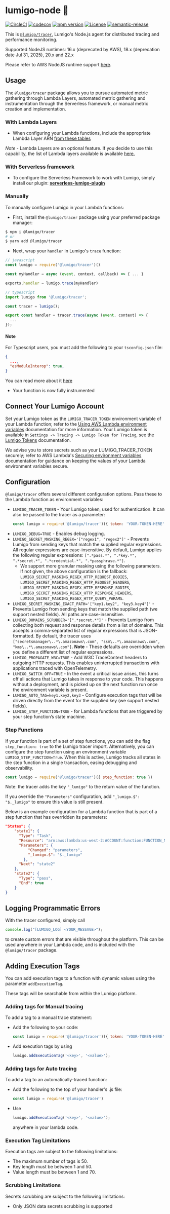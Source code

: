# lumigo-node :stars:

[![CircleCI](https://dl.circleci.com/status-badge/img/gh/lumigo-io/lumigo-node/tree/master.svg?style=svg)](https://dl.circleci.com/status-badge/redirect/gh/lumigo-io/lumigo-node/tree/master)
[![codecov](https://codecov.io/gh/lumigo-io/lumigo-node/branch/master/graph/badge.svg?token=mUkKlI8ifC)](https://codecov.io/gh/lumigo-io/lumigo-node)
[![npm version](https://badge.fury.io/js/%40lumigo%2Ftracer.svg)](https://badge.fury.io/js/%40lumigo%2Ftracer)
[![License](https://img.shields.io/badge/License-Apache%202.0-blue.svg)](https://opensource.org/licenses/Apache-2.0)
[![semantic-release](https://img.shields.io/badge/%20%20%F0%9F%93%A6%F0%9F%9A%80-semantic--release-e10079.svg)](https://github.com/semantic-release/semantic-release)

This is [`@lumigo/tracer`](https://), Lumigo's Node.js agent for distributed tracing and performance monitoring.

Supported NodeJS runtimes: 16.x (deprecated by AWS), 18.x (deprecation date Jul 31, 2025), 20.x and 22.x

Please refer to AWS NodeJS runtime support [here](https://docs.aws.amazon.com/lambda/latest/dg/lambda-runtimes.html).
## Usage

The `@lumigo/tracer` package allows you to pursue automated metric gathering through Lambda Layers, automated metric gathering and instrumentation through the Serverless framework, or manual metric creation and implementation.

### With Lambda Layers

* When configuring your Lambda functions, include the appropriate Lambda Layer ARN [from these tables](https://github.com/lumigo-io/lumigo-node/blob/master/layers)

*Note* - Lambda Layers are an optional feature. If you decide to use this capability, the list of Lambda layers available is available [here.](https://github.com/lumigo-io/lumigo-node/blob/master/layers)

### With Serverless framework

* To configure the Serverless Framework to work with Lumigo, simply install our plugin: [**serverless-lumigo-plugin**](https://github.com/lumigo-io/serverless-lumigo-plugin/blob/master/README.md)

### Manually

To manually configure Lumigo in your Lambda functions:

* First, install the `@lumigo/tracer` package using your preferred package manager:

```bash
$ npm i @lumigo/tracer
# or
$ yarn add @lumigo/tracer
```

* Next, wrap your `handler` in Lumigo's `trace` function:

```javascript
// javascript
const lumigo = require('@lumigo/tracer')()

const myHandler = async (event, context, callback) => { ... }

exports.handler = lumigo.trace(myHandler)
```

```typescript
// typescript
import lumigo from '@lumigo/tracer';

const tracer = lumigo();

export const handler = tracer.trace(async (event, context) => {
  ...
});
```

#### Note

For Typescript users, you must add the following to your `tsconfig.json` file:

```json
{
  ...,
  "esModuleInterop": true,
}
```

You can read more about it [here](https://www.typescriptlang.org/tsconfig#esModuleInterop)

* Your function is now fully instrumented

## Connect Your Lumigo Account
Set your Lumigo token as the `LUMIGO_TRACER_TOKEN` environment variable of your Lambda function; refer to the [Using AWS Lambda environment variables](https://docs.aws.amazon.com/lambda/latest/dg/configuration-envvars.html) documentation for more information. Your Lumigo token is available in `Settings -> Tracing -> Lumigo Token for Tracing`, see the [Lumigo Tokens](https://docs.lumigo.io/docs/lumigo-tokens) documentation.

We advise you to store secrets such as your LUMIGO_TRACER_TOKEN securely; refer to AWS Lambda's [Securing environment variables](https://docs.aws.amazon.com/lambda/latest/dg/configuration-envvars.html#configuration-envvars-encryption) documentation for guidance on keeping the values of your Lambda environment variables secure.
## Configuration

`@lumigo/tracer` offers several different configuration options. Pass these to the Lambda function as environment variables:

* `LUMIGO_TRACER_TOKEN` - Your Lumigo token, used for authentication. 
  It can also be passed to the tracer as a parameter:
  ```javascript
  const lumigo = require('@lumigo/tracer')({ token: 'YOUR-TOKEN-HERE' });
  ```
* `LUMIGO_DEBUG=TRUE` - Enables debug logging.
* `LUMIGO_SECRET_MASKING_REGEX='["regex1", "regex2"]'` - Prevents Lumigo from sending keys that match the supplied regular expressions. All regular expressions are case-insensitive. By default, Lumigo applies the following regular expressions: `[".*pass.*", ".*key.*", ".*secret.*", ".*credential.*", ".*passphrase.*"]`.
  * We support more granular masking using the following parameters. If not given, the above configuration is the fallback: `LUMIGO_SECRET_MASKING_REGEX_HTTP_REQUEST_BODIES`, `LUMIGO_SECRET_MASKING_REGEX_HTTP_REQUEST_HEADERS`, `LUMIGO_SECRET_MASKING_REGEX_HTTP_RESPONSE_BODIES`, `LUMIGO_SECRET_MASKING_REGEX_HTTP_RESPONSE_HEADERS`, `LUMIGO_SECRET_MASKING_REGEX_HTTP_QUERY_PARAMS`.
* `LUMIGO_SECRET_MASKING_EXACT_PATH='["key1.key2", "key3.key4"]'` - Prevents Lumigo from sending keys that match the supplied path (we support nested fields). All paths are case-insensitive.
* `LUMIGO_DOMAINS_SCRUBBER='[".*secret.*"]'` - Prevents Lumigo from collecting both request and response details from a list of domains. This accepts a comma-separated list of regular expressions that is JSON-formatted. By default, the tracer uses `["secretsmanager\..*\.amazonaws\.com", "ssm\..*\.amazonaws\.com", "kms\..*\.amazonaws\.com"]`. **Note** - These defaults are overridden when you define a different list of regular expressions.
* `LUMIGO_PROPAGATE_W3C=TRUE` - Add W3C TraceContext headers to outgoing HTTP requests. This enables uninterrupted transactions with applications traced with OpenTelemetry.
* `LUMIGO_SWITCH_OFF=TRUE` - In the event a critical issue arises, this turns off all actions that Lumigo takes in response to your code. This happens without a deployment, and is picked up on the next function run once the environment variable is present.
* `LUMIGO_AUTO_TAG=key1.key2,key3` - Configure execution tags that will be driven directly from the event for the supplied key (we support nested fields).
* `LUMIGO_STEP_FUNCTION=TRUE` - for Lambda functions that are triggered by your step function’s state machine.

### Step Functions

If your function is part of a set of step functions, you can add the flag `step_function: true` to the Lumigo tracer import. Alternatively, you can configure the step function using an environment variable `LUMIGO_STEP_FUNCTION=True`. When this is active, Lumigo tracks all states in the step function in a single transaction, easing debugging and observability.

```javascript
const lumigo = require('@lumigo/tracer')({ step_function: true })
```

Note: the tracer adds the key `"_lumigo"` to the return value of the function.

If you override the `"Parameters"` configuration, add `"_lumigo.$": "$._lumigo"` to ensure this value is still present.

Below is an example configuration for a Lambda function that is part of a step function that has overridden its parameters:

```json
"States": {
    "state1": {
      "Type": "Task",
      "Resource": "arn:aws:lambda:us-west-2:ACCOUNT:function:FUNCTION_NAME",
      "Parameters": {
          "Changed": "parameters",
          "_lumigo.$": "$._lumigo"
        },
      "Next": "state2"
    },
    "state2": {
      "Type": "pass",
      "End": true
    }
}
```

## Logging Programmatic Errors

With the tracer configured, simply call

```javascript
console.log("[LUMIGO_LOG] <YOUR_MESSAGE>");
```

to create custom errors that are visible throughout the platform. This can be used anywhere in your Lambda code, and is included with the `@lumigo/tracer` package.

## Adding Execution Tags

You can add execution tags to a function with dynamic values using the parameter `addExecutionTag`.

These tags will be searchable from within the Lumigo platform.

### Adding tags for Manual tracing

To add a tag to a manual trace statement:

* Add the following to your code:

  ```javascript
  const lumigo = require('@lumigo/tracer')({ token: 'YOUR-TOKEN-HERE' })
  ```

* Add execution tags by using

  ```javascript
  lumigo.addExecutionTag('<key>', '<value>');
  ```

### Adding tags for Auto tracing

To add a tag to an automatically-traced function:

* Add the following to the top of your handler's .js file:

  ```javascript
  const lumigo = require('@lumigo/tracer')
  ```

* Use

  ```javascript
  lumigo.addExecutionTag('<key>', '<value>');
  ```

  anywhere in your lambda code.

### Execution Tag Limitations

Execution tags are subject to the following limitations:

* The maximum number of tags is 50.
* Key length must be between 1 and 50.
* Value length must be between 1 and 70.

### Scrubbing Limitations

Secrets scrubbing are subject to the following limitations:

* Only JSON data secrets scrubbing is supported
